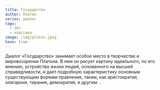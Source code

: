 ```yaml
---
title: Государство
author: Платон
series: диалог
tags:
  - 16+
  - классика
image: /img/platon.jpeg
have: true
---
```

Диалог «Государство» занимает особое место в творчестве и мировоззрении Платона. В нем он рисует картину идеального, по его мнению, устройства жизни людей, основанного на высшей справедливости, и дает подробную характеристику основным существующим формам правления, таким, как аристократия, олигархия, тирания, демократия, и другим. .